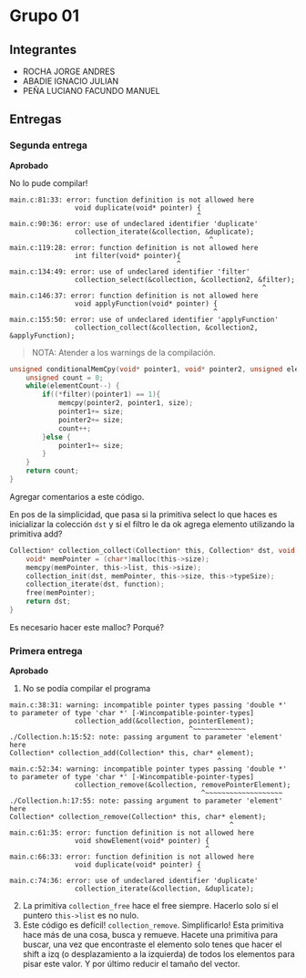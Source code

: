 # Grupo 01

## Integrantes

* ROCHA JORGE ANDRES
* ABADIE IGNACIO JULIAN
* PEÑA LUCIANO FACUNDO MANUEL

## Entregas

### Segunda entrega

**Aprobado** 

No lo pude compilar!

```
main.c:81:33: error: function definition is not allowed here
                void duplicate(void* pointer) {
                                              ^
main.c:90:36: error: use of undeclared identifier 'duplicate'
                collection_iterate(&collection, &duplicate);
                                                 ^
main.c:119:28: error: function definition is not allowed here
                int filter(void* pointer){
                                         ^
main.c:134:49: error: use of undeclared identifier 'filter'
                collection_select(&collection, &collection2, &filter);
                                                              ^
main.c:146:37: error: function definition is not allowed here
                void applyFunction(void* pointer) {
                                                  ^
main.c:155:50: error: use of undeclared identifier 'applyFunction'
                collection_collect(&collection, &collection2, &applyFunction);
```

> NOTA: Atender a los warnings de la compilación.

```c 
unsigned conditionalMemCpy(void* pointer1, void* pointer2, unsigned elementCount, unsigned size, int (*filter)(void*)){
	unsigned count = 0;
	while(elementCount--) {
		if((*filter)(pointer1) == 1){
			memcpy(pointer2, pointer1, size);
			pointer1+= size;
			pointer2+= size;
			count++;
		}else {
			pointer1+= size;
		}
	}
	return count;
}

``` 

Agregar comentarios a este código.

En pos de la simplicidad, que pasa si la primitiva select lo que haces es inicializar la colección ```dst``` y si el filtro le da ok agrega elemento utilizando la primitiva add? 

```c
Collection* collection_collect(Collection* this, Collection* dst, void (*function)(void*)) {
	void* memPointer = (char*)malloc(this->size);
	memcpy(memPointer, this->list, this->size);
	collection_init(dst, memPointer, this->size, this->typeSize);
	collection_iterate(dst, function);
	free(memPointer);
	return dst;
}
```

Es necesario hacer este malloc? Porqué?

### Primera entrega

**Aprobado**

1. No se podía compilar el programa

```
main.c:38:31: warning: incompatible pointer types passing 'double *' to parameter of type 'char *' [-Wincompatible-pointer-types]
                collection_add(&collection, pointerElement);
                                            ^~~~~~~~~~~~~~
./Collection.h:15:52: note: passing argument to parameter 'element' here
Collection* collection_add(Collection* this, char* element);
                                                   ^
main.c:52:34: warning: incompatible pointer types passing 'double *' to parameter of type 'char *' [-Wincompatible-pointer-types]
                collection_remove(&collection, removePointerElement);
                                               ^~~~~~~~~~~~~~~~~~~~
./Collection.h:17:55: note: passing argument to parameter 'element' here
Collection* collection_remove(Collection* this, char* element);
                                                      ^
main.c:61:35: error: function definition is not allowed here
                void showElement(void* pointer) {
                                                ^
main.c:66:33: error: function definition is not allowed here
                void duplicate(void* pointer) {
                                              ^
main.c:74:36: error: use of undeclared identifier 'duplicate'
                collection_iterate(&collection, &duplicate);
```
2. La primitiva ```collection_free``` hace el free siempre.  Hacerlo solo sí el puntero ```this->list``` es no nulo.
3. Este código es defícil! ```collection_remove```. Simplificarlo! Esta primitiva hace más de una cosa, busca y remueve.  Hacete una primitiva para buscar, una vez que encontraste el elemento solo tenes que hacer el shift a izq (o desplazamiento a la izquierda) de todos los elementos para pisar este valor.  Y por último reducir el tamaño del vector. 
